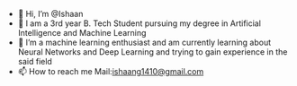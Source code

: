 - 👋 Hi, I’m @Ishaan
- 👀 I am a 3rd year B. Tech Student pursuing my degree in Artificial Intelligence and Machine Learning
- 🌱 I’m a machine learning enthusiast and am currently learning about Neural Networks and Deep Learning and trying to gain experience in the said field
- 📫 How to reach me Mail:ishaang1410@gmail.com

<!---
ishaan1234/ishaan1234 is a ✨ special ✨ repository because its `README.md` (this file) appears on your GitHub profile.
You can click the Preview link to take a look at your changes.
--->
